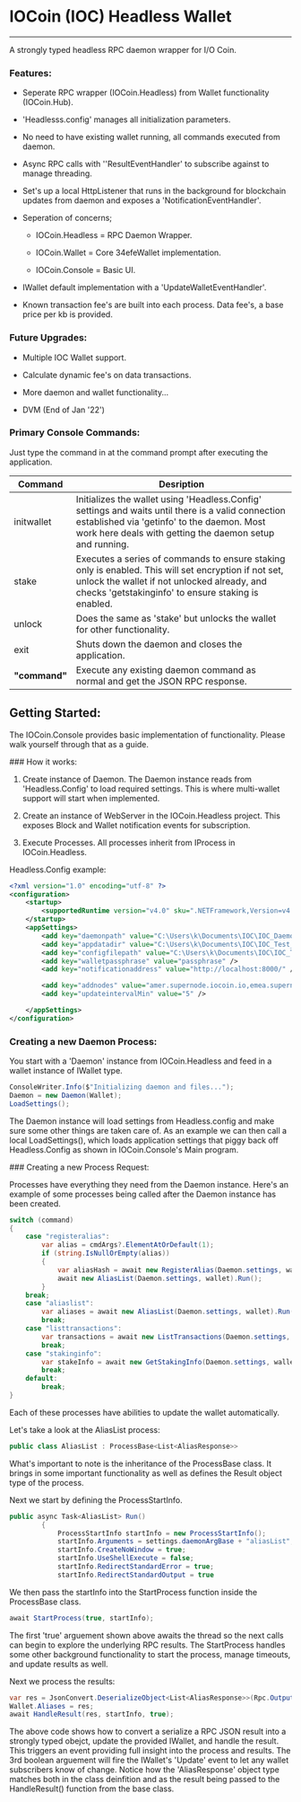 # IOCoin (IOC) Headless Wallet

---

A strongly typed headless RPC daemon wrapper for I/O Coin.

### Features:

- Seperate RPC wrapper (IOCoin.Headless) from Wallet functionality (IOCoin.Hub).
  
- 'Headlesss.config' manages all initialization parameters.
  
- No need to have existing wallet running, all commands executed from daemon.
  
- Async RPC calls with ''ResultEventHandler' to subscribe against to manage threading.
  
- Set's up a local HttpListener that runs in the background for blockchain updates from daemon and exposes a 'NotificationEventHandler'.
  
- Seperation of concerns;
  
  - IOCoin.Headless = RPC Daemon Wrapper.
    
  - IOCoin.Wallet = Core 34efeWallet implementation.
    
  - IOCoin.Console = Basic UI.
    

- IWallet default implementation with a 'UpdateWalletEventHandler'.
  
- Known transaction fee's are built into each process. Data fee's, a base price per kb is provided.
  

### Future Upgrades:

- Multiple IOC Wallet support.
  
- Calculate dynamic fee's on data transactions.
  
- More daemon and wallet functionality...
  
- DVM (End of Jan '22')
  

### Primary Console Commands:

Just type the command in at the command prompt after executing the application.

| Command | Desription |
| --- | --- |
| initwallet | Initializes the wallet using 'Headless.Config' settings and waits until there is a valid connection established via 'getinfo' to the daemon. Most work here deals with getting the daemon setup and running. |
| stake | Executes a series of commands to ensure staking only is enabled. This will set encryption if not set, unlock the wallet if not unlocked already, and checks 'getstakinginfo' to ensure staking is enabled. |
| unlock | Does the same as 'stake' but unlocks the wallet for other functionality. |
| exit | Shuts down the daemon and closes the application. |
| **"command"** | Execute any existing daemon command as normal and get the JSON RPC response. |

## Getting Started:

The IOCoin.Console provides basic implementation of functionality. Please walk yourself through that as a guide.

### How it works:

1. Create instance of Daemon. The Daemon instance reads from 'Headless.Config' to load required settings. This is where multi-wallet support will start when implemented.
  
2. Create an instance of WebServer in the IOCoin.Headless project. This exposes Block and Wallet notification events for subscription.
  
3. Execute Processes. All processes inherit from IProcess in IOCoin.Headless.
  

Headless.Config example:

```xml
<?xml version="1.0" encoding="utf-8" ?>
<configuration>
	<startup>
		<supportedRuntime version="v4.0" sku=".NETFramework,Version=v4.5" />
	</startup>
	<appSettings> 
		<add key="daemonpath" value="C:\Users\k\Documents\IOC\IOC_Daemon\iocoind.exe" />
		<add key="appdatadir" value="C:\Users\k\Documents\IOC\IOC_Test_Wallet" /> 
		<add key="configfilepath" value="C:\Users\k\Documents\IOC\IOC_Test_Wallet\iocoin.conf" />
		<add key="walletpassphrase" value="passphrase" />
		<add key="notificationaddress" value="http://localhost:8000/" />

		<add key="addnodes" value="amer.supernode.iocoin.io,emea.supernode.iocoin.io,apac.supernode.iocoin.io" />
		<add key="updateintervalMin" value="5" />

	</appSettings>
</configuration>
```

### Creating a new Daemon Process:

You start with a 'Daemon' instance from IOCoin.Headless and feed in a wallet instance of IWallet type.

```csharp
ConsoleWriter.Info($"Initializing daemon and files...");
Daemon = new Daemon(Wallet);
LoadSettings();
```

The Daemon instance will load settings from Headless.config and make sure some other things are taken care of. As an example we can then call a local LoadSettings(), which loads application settings that piggy back off Headless.Config as shown in IOCoin.Console's Main program.

### Creating a new Process Request:

Processes have everything they need from the Daemon instance. Here's an example of some processes being called after the Daemon instance has been created.

```csharp
switch (command)
{
    case "registeralias":
        var alias = cmdArgs?.ElementAtOrDefault(1);
        if (string.IsNullOrEmpty(alias))
        {
            var aliasHash = await new RegisterAlias(Daemon.settings, wallet).Run(cmdArgs.ElementAtOrDefault(1));
            await new AliasList(Daemon.settings, wallet).Run();
        }                       
    break;
    case "aliaslist":
        var aliases = await new AliasList(Daemon.settings, wallet).Run();
        break;
    case "listtransactions":
        var transactions = await new ListTransactions(Daemon.settings, wallet).Run();
        break;
    case "stakinginfo":
        var stakeInfo = await new GetStakingInfo(Daemon.settings, wallet).Run();
        break;
    default:
        break;
}
```

Each of these processes have abilities to update the wallet automatically.

Let's take a look at the AliasList process:

```csharp
public class AliasList : ProcessBase<List<AliasResponse>>
```

What's important to note is the inheritance of the ProcessBase class. It brings in some important functionality as well as defines the Result object type of the process.

Next we start by defining the ProcessStartInfo.

```csharp
public async Task<AliasList> Run()
        {
            ProcessStartInfo startInfo = new ProcessStartInfo();
            startInfo.Arguments = settings.daemonArgBase + "aliasList";
            startInfo.CreateNoWindow = true;
            startInfo.UseShellExecute = false;
            startInfo.RedirectStandardError = true;
            startInfo.RedirectStandardOutput = true
```

We then pass the startInfo into the StartProcess function inside the ProcessBase class.

```csharp
await StartProcess(true, startInfo);
```

The first 'true' arguement shown above awaits the thread so the next calls can begin to explore the underlying RPC results. The StartProcess handles some other background functionality to start the process, manage timeouts, and update results as well.

Next we process the results:

```csharp
var res = JsonConvert.DeserializeObject<List<AliasResponse>>(Rpc.OutputMsg);
Wallet.Aliases = res;
await HandleResult(res, startInfo, true);
```

The above code shows how to convert a serialize a RPC JSON result into a strongly typed obejct, update the provided IWallet, and handle the result. This triggers an event providing full insight into the process and results. The 3rd boolean arguement will fire the IWallet's 'Update' event to let any wallet subscribers know of change. Notice how the 'AliasResponse' object type matches both in the class deinfition and as the result being passed to the HandleResult() function from the base class.
